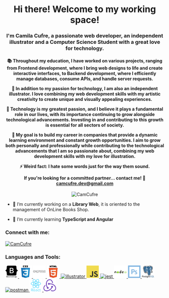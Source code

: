 <h1 align="center">Hi there! Welcome to my working space!</h1>
<h3 align="center">I'm Camila Cufre, a passionate web developer, an independent illustrator and a Computer Science Student with a great love for technology.</h3>

<h4 align="center">📚 Throughout my education, I have worked on various projects, ranging from Frontend development, where I bring web designs to life and create interactive interfaces, to Backend development, where I efficiently manage databases, consume APIs, and handle server requests.

🎨 In addition to my passion for technology, I am also an independent illustrator. I love combining my web development skills with my artistic creativity to create unique and visually appealing experiences.

🚀 Technology is my greatest passion, and I believe it plays a fundamental role in our lives, with its importance continuing to grow alongside technological advancements. Investing in and contributing to this growth is essential for all sectors of society.

🎯 My goal is to build my career in companies that provide a dynamic learning environment and constant growth opportunities. I aim to grow both personally and professionally while contributing to the technological advancements that I am so passionate about, combining my web development skills with my love for illustration.

⚡ Weird fact: I hate some words just for the way them sound.

<span align="center">If you're looking for a committed partner... contact me!
📧 camcufre.dev@gmail.com</span></h4>

<p align="center"> <img src="https://komarev.com/ghpvc/?username=CamCufre&label=Profile%20views&color=green&style=for-the-badge" alt="CamCufre" /> </p>

- 🔭 I’m currently working on a **Library Web**, it is oriented to the management of OnLine Books Shop.

- 🌱 I’m currently learning **TypeScript and Angular**

<h3 align="left">Connect with me:</h3>
<p align="left">
<a href="https://www.linkedin.com/in/camilacufre/" target="blank"><img align="center" src="https://raw.githubusercontent.com/rahuldkjain/github-profile-readme-generator/master/src/images/icons/Social/linked-in-alt.svg" alt="CamCufre" height="30" width="40" /></a>
</p>

<h3 align="left">Languages and Tools:</h3>
<p align="left"> <a href="https://getbootstrap.com" target="_blank" rel="noreferrer"> <img src="https://raw.githubusercontent.com/devicons/devicon/master/icons/bootstrap/bootstrap-plain-wordmark.svg" alt="bootstrap" width="40" height="40"/> </a> <a href="https://www.w3schools.com/css/" target="_blank" rel="noreferrer"> <img src="https://raw.githubusercontent.com/devicons/devicon/master/icons/css3/css3-original-wordmark.svg" alt="css3" width="40" height="40"/> </a> <a href="https://expressjs.com" target="_blank" rel="noreferrer"> <img src="https://raw.githubusercontent.com/devicons/devicon/master/icons/express/express-original-wordmark.svg" alt="express" width="40" height="40"/> </a> <a href="https://www.w3.org/html/" target="_blank" rel="noreferrer"> <img src="https://raw.githubusercontent.com/devicons/devicon/master/icons/html5/html5-original-wordmark.svg" alt="html5" width="40" height="40"/> </a> <a href="https://www.adobe.com/in/products/illustrator.html" target="_blank" rel="noreferrer"> <img src="https://www.vectorlogo.zone/logos/adobe_illustrator/adobe_illustrator-icon.svg" alt="illustrator" width="40" height="40"/> </a> <a href="https://developer.mozilla.org/en-US/docs/Web/JavaScript" target="_blank" rel="noreferrer"> <img src="https://raw.githubusercontent.com/devicons/devicon/master/icons/javascript/javascript-original.svg" alt="javascript" width="40" height="40"/> </a> <a href="https://jestjs.io" target="_blank" rel="noreferrer"> <img src="https://www.vectorlogo.zone/logos/jestjsio/jestjsio-icon.svg" alt="jest" width="40" height="40"/> </a> <a href="https://nodejs.org" target="_blank" rel="noreferrer"> <img src="https://raw.githubusercontent.com/devicons/devicon/master/icons/nodejs/nodejs-original-wordmark.svg" alt="nodejs" width="40" height="40"/> </a> <a href="https://www.photoshop.com/en" target="_blank" rel="noreferrer"> <img src="https://raw.githubusercontent.com/devicons/devicon/master/icons/photoshop/photoshop-line.svg" alt="photoshop" width="40" height="40"/> </a> <a href="https://www.postgresql.org" target="_blank" rel="noreferrer"> <img src="https://raw.githubusercontent.com/devicons/devicon/master/icons/postgresql/postgresql-original-wordmark.svg" alt="postgresql" width="40" height="40"/> </a> <a href="https://postman.com" target="_blank" rel="noreferrer"> <img src="https://www.vectorlogo.zone/logos/getpostman/getpostman-icon.svg" alt="postman" width="40" height="40"/> </a> <a href="https://reactjs.org/" target="_blank" rel="noreferrer"> <img src="https://raw.githubusercontent.com/devicons/devicon/master/icons/react/react-original-wordmark.svg" alt="react" width="40" height="40"/> </a> <a href="https://redux.js.org" target="_blank" rel="noreferrer"> <img src="https://raw.githubusercontent.com/devicons/devicon/master/icons/redux/redux-original.svg" alt="redux" width="40" height="40"/> </a> </p>
